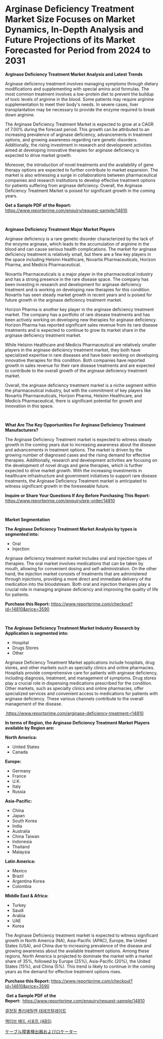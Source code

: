<p><h1>Arginase Deficiency Treatment Market Size Focuses on Market Dynamics, In-Depth Analysis and Future Projections of its Market Forecasted for Period from 2024 to 2031</h1></p><p><strong>Arginase Deficiency Treatment Market Analysis and Latest Trends</strong></p>
<p><p>Arginase deficiency treatment involves managing symptoms through dietary modifications and supplementing with special amino acid formulas. The most common treatment involves a low-protein diet to prevent the buildup of toxic levels of arginine in the blood. Some patients may require arginine supplementation to meet their body's needs. In severe cases, liver transplantation may be necessary to provide the enzyme required to break down arginine.</p><p>The Arginase Deficiency Treatment Market is expected to grow at a CAGR of 7.00% during the forecast period. This growth can be attributed to an increasing prevalence of arginase deficiency, advancements in treatment options, and growing awareness regarding rare genetic disorders. Additionally, the rising investment in research and development activities aimed at developing innovative therapies for arginase deficiency is expected to drive market growth.</p><p>Moreover, the introduction of novel treatments and the availability of gene therapy options are expected to further contribute to market expansion. The market is also witnessing a surge in collaborations between pharmaceutical companies and research institutions to develop effective treatment options for patients suffering from arginase deficiency. Overall, the Arginase Deficiency Treatment Market is poised for significant growth in the coming years.</p></p>
<p><strong>Get a Sample PDF of the Report:&nbsp;</strong> <a href="https://www.reportprime.com/enquiry/request-sample/14810">https://www.reportprime.com/enquiry/request-sample/14810</a></p>
<p>&nbsp;</p>
<p><strong>Arginase Deficiency Treatment Major Market Players</strong></p>
<p><p>Arginase deficiency is a rare genetic disorder characterized by the lack of the enzyme arginase, which leads to the accumulation of arginine in the blood and can cause serious health complications. The market for arginase deficiency treatment is relatively small, but there are a few key players in the space including Helsinn Healthcare, Novartis Pharmaceuticals, Horizon Pharma, and Medicis Pharmaceutical.</p><p>Novartis Pharmaceuticals is a major player in the pharmaceutical industry and has a strong presence in the rare disease space. The company has been investing in research and development for arginase deficiency treatment and is working on developing new therapies for this condition. Novartis has seen steady market growth in recent years and is poised for future growth in the arginase deficiency treatment market.</p><p>Horizon Pharma is another key player in the arginase deficiency treatment market. The company has a portfolio of rare disease treatments and has been actively working on developing new therapies for arginase deficiency. Horizon Pharma has reported significant sales revenue from its rare disease treatments and is expected to continue to grow its market share in the arginase deficiency treatment market.</p><p>While Helsinn Healthcare and Medicis Pharmaceutical are relatively smaller players in the arginase deficiency treatment market, they both have specialized expertise in rare diseases and have been working on developing innovative therapies for this condition. Both companies have reported growth in sales revenue for their rare disease treatments and are expected to contribute to the overall growth of the arginase deficiency treatment market.</p><p>Overall, the arginase deficiency treatment market is a niche segment within the pharmaceutical industry, but with the commitment of key players like Novartis Pharmaceuticals, Horizon Pharma, Helsinn Healthcare, and Medicis Pharmaceutical, there is significant potential for growth and innovation in this space.</p></p>
<p>&nbsp;</p>
<p><strong>What Are The Key Opportunities For Arginase Deficiency Treatment Manufacturers?</strong></p>
<p><p>The Arginase Deficiency Treatment market is expected to witness steady growth in the coming years due to increasing awareness about the disease and advancements in treatment options. The market is driven by the growing number of diagnosed cases and the rising demand for effective therapies. Additionally, research and development activities are focusing on the development of novel drugs and gene therapies, which is further expected to drive market growth. With the increasing investments in healthcare infrastructure and government initiatives to support rare disease treatments, the Arginase Deficiency Treatment market is anticipated to witness significant growth in the foreseeable future.</p></p>
<p><strong>Inquire or Share Your Questions If Any Before Purchasing This Report:</strong> <a href="https://www.reportprime.com/enquiry/pre-order/14810">https://www.reportprime.com/enquiry/pre-order/14810</a></p>
<p>&nbsp;</p>
<p><strong>Market Segmentation</strong></p>
<p><strong>The Arginase Deficiency Treatment Market Analysis by types is segmented into:</strong></p>
<p><ul><li>Oral</li><li>Injection</li></ul></p>
<p><p>Arginase deficiency treatment market includes oral and injection types of therapies. The oral market involves medications that can be taken by mouth, allowing for convenient dosing and self-administration. On the other hand, the injection market consists of treatments that are administered through injections, providing a more direct and immediate delivery of the medication into the bloodstream. Both oral and injection therapies play a crucial role in managing arginase deficiency and improving the quality of life for patients.</p></p>
<p><strong>Purchase this Report:&nbsp;</strong><a href="https://www.reportprime.com/checkout?id=14810&price=3590">https://www.reportprime.com/checkout?id=14810&price=3590</a></p>
<p>&nbsp;</p>
<p><strong>The Arginase Deficiency Treatment Market Industry Research by Application is segmented into:</strong></p>
<p><ul><li>Hospital</li><li>Drugs Stores</li><li>Other</li></ul></p>
<p><p>Arginase Deficiency Treatment Market applications include hospitals, drug stores, and other markets such as specialty clinics and online pharmacies. Hospitals provide comprehensive care for patients with arginase deficiency, including diagnosis, treatment, and management of symptoms. Drug stores play a crucial role in dispensing medications prescribed for the condition. Other markets, such as specialty clinics and online pharmacies, offer specialized services and convenient access to medications for patients with arginase deficiency. These various channels contribute to the overall management of the disease.</p></p>
<p><a href="https://www.reportprime.com/arginase-deficiency-treatment-r14810">&nbsp;https://www.reportprime.com/arginase-deficiency-treatment-r14810</a></p>
<p><strong>In terms of Region, the Arginase Deficiency Treatment Market Players available by Region are:</strong></p>
<p>
    <p> <strong> North America: </strong>
        <ul>
            <li>United States</li>
            <li>Canada</li>
        </ul>
        </p> 
    <p> <strong> Europe: </strong>
        <ul>
            <li>Germany</li>
            <li>France</li>
            <li>U.K.</li>
            <li>Italy</li>
            <li>Russia</li>
        </ul>
        </p> 
    <p> <strong> Asia-Pacific: </strong>
        <ul>
            <li>China</li>
            <li>Japan</li>
            <li>South Korea</li>
            <li>India</li>
            <li>Australia</li>
            <li>China Taiwan</li>
            <li>Indonesia</li>
            <li>Thailand</li>
            <li>Malaysia</li>
        </ul>
        </p> 
    <p> <strong> Latin America: </strong>
        <ul>
            <li>Mexico</li>
            <li>Brazil</li>
            <li>Argentina Korea</li>
            <li>Colombia</li>
        </ul>
        </p> 
    <p> <strong> Middle East & Africa: </strong>
        <ul>
            <li>Turkey</li>
            <li>Saudi</li>
            <li>Arabia</li>
            <li>UAE</li>
            <li>Korea</li>
        </ul>
    </p>
    </p>
<p><p>The Arginase Deficiency treatment market is expected to witness significant growth in North America (NA), Asia-Pacific (APAC), Europe, the United States (USA), and China due to increasing prevalence of the disease and growing awareness about the available treatment options. Among these regions, North America is projected to dominate the market with a market share of 35%, followed by Europe (25%), Asia-Pacific (20%), the United States (15%), and China (5%). This trend is likely to continue in the coming years as the demand for effective treatment options rises.</p></p>
<p><strong>Purchase this Report: </strong><a href="https://www.reportprime.com/checkout?id=14810&price=3590">https://www.reportprime.com/checkout?id=14810&price=3590</a></p>
<p>&nbsp;<strong>Get a Sample PDF of the Report:&nbsp;&nbsp;</strong><a href="https://www.reportprime.com/enquiry/request-sample/14810">https://www.reportprime.com/enquiry/request-sample/14810</a></p>
<p><strong></strong></p>
<p><p><a href="https://medium.com/@bulahhamill33/2024%EB%85%84%EB%B6%80%ED%84%B0-2031%EB%85%84%EA%B9%8C%EC%A7%80%EC%9D%98-%EA%B2%B0%EC%A0%95-%EA%B5%AC%EC%A1%B0-%ED%8F%B4%EB%A6%AC%EC%97%90%ED%8B%B8%EB%A0%8C-%ED%85%8C%EB%A0%88%ED%94%84%ED%83%88%EB%A0%88%EC%9D%B4%ED%8A%B8-%EC%8B%9C%EC%9E%A5-%EC%97%AD%ED%95%99-%ED%83%90%EC%83%89-%EB%A7%A4%EC%B6%9C-%EB%B6%84%EC%84%9D-%EB%B0%8F-%EC%84%B1%EC%9E%A5-%EC%A0%84%EB%A7%9D-4bda01337533">결정질 폴리에틸렌 테레프탈레이트</a></p><p><a href="https://github.com/laholand/Market-Research-Report-List-6/blob/main/9266615107902.md">액티브 베드 서포트 (ABS)</a></p><p><a href="https://github.com/mohamedbakry57/Market-Research-Report-List-5/blob/main/158772887075.md">ケーブル障害検出器およびロケーター</a></p></p>